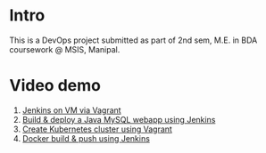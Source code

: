 # Intro
This is a DevOps project submitted as part of 2nd sem, M.E. in BDA coursework @ MSIS, Manipal. 

# Video demo
1. [Jenkins on VM via Vagrant](https://youtu.be/kexBHegV7mo)
2. [Build & deploy a Java MySQL webapp using Jenkins](https://youtu.be/siJe4FjATEY)
3. [Create Kubernetes cluster using Vagrant](https://youtu.be/Z6mIApCt_24)
4. [Docker build & push using Jenkins](https://youtu.be/E_mpQ29sMQ8)
